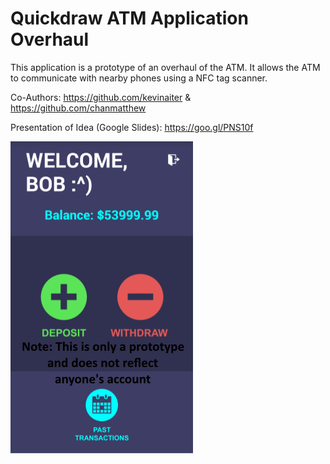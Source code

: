 # Quickdraw ATM Application Overhaul

This application is a prototype of an overhaul of the ATM. It allows the ATM to communicate with nearby phones using a NFC tag scanner.

Co-Authors: https://github.com/kevinaiter & https://github.com/chanmatthew

Presentation of Idea (Google Slides): https://goo.gl/PNS10f

![QuickDraw Demo](https://raw.githubusercontent.com/tastyegg/quickdrawatm-1/master/Quickdraw%20GUI%20Demo.png)
